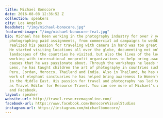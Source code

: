 ```yaml
---
title: Michael Bonocore
date: 2016-08-08 12:36:52 Z
collection: speakers
city: Los Angeles
headshot: "/img/michael-bonocore.jpg"
featured-image: "/img/michael-bonocore-feat.jpg"
bio: Michael has been working in the photography industry for over 7 years. While
  photographing paid assignments, from commercial ad campaigns to weddings, Bonocore
  realized his passion for traveling with camera in hand was too great to ignore.
  He started visiting locations all over the globe, documenting not only the beautiful
  landscapes of the countries he visited, but also the lives of the local communities. Bonocore began
  working with international nonprofit organizations to help bring awareness to the
  causes that he was passionate about. Through the workshops he leads for The Giving
  Lens, he has taught children the art of photography in countries such as Cuba, Nicaragua,
  Peru, Jordan, Morocco, Thailand and India. Also in Thailand, he has documented the
  work of elephant sanctuaries he has helped bring awareness to Women’s Cooperatives
  in the Middle East. His passion for travel and photography has led to his new career
  as Travel Editor for Resource Travel. You can see more of Michael’s work on his website, Instagram,
  and Facebook.
layout: speaker
website-url: http://travel.resourcemagonline.com/
facebook-url: https://www.facebook.com/BonocoreVisualStudios
instagram-url: https://instagram.com/michaelbonocore/
---
```


